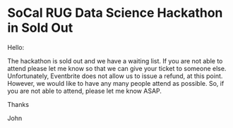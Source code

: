 # SoCal RUG Data Science Hackathon in Sold Out

Hello:

The hackathon is sold out and we have a waiting list. If you are not able to attend please let me know so that we can give your ticket to someone else. Unfortunately, Eventbrite does not allow us to issue a refund, at this point. However, we would like to have any many people attend as possible. So, if you are not able to attend, please let me know ASAP.

Thanks

John
